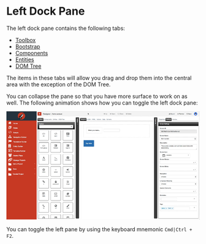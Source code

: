# Left Dock Pane

The left dock pane contains the following tabs:

*	[Toolbox](toolbox/readme.md) 
* [Bootstrap](bootstrap/readme.md)
* [Components](components/readme.md)
* [Entities](entities/readme.md)
* [DOM Tree](dom-tree/readme.md)

The items in these tabs will allow you drag and drop them into the central area with the exception of the DOM Tree. 

You can collapse the pane so that you have more surface to work on as well. The following animation shows how you can toggle the left dock pane:

![Designer left dock pane](../../assets/images/designer-left-pane.gif) 

You can toggle the left pane by using the keyboard mnemonic `Cmd|Ctrl + F2`.
